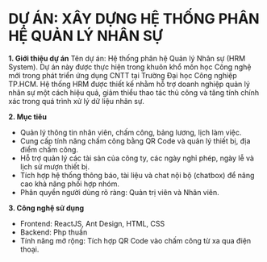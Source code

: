 # DỰ ÁN: XÂY DỰNG HỆ THỐNG PHÂN HỆ QUẢN LÝ NHÂN SỰ

**1. Giới thiệu dự án**
Tên dự án: Hệ thống phân hệ Quản lý Nhân sự (HRM System).
Dự án này được thực hiện trong khuôn khổ môn học Công nghệ mới trong phát triển ứng dụng CNTT tại Trường Đại học Công nghiệp TP.HCM. Hệ thống HRM được thiết kế nhằm hỗ trợ doanh nghiệp quản lý nhân sự một cách hiệu quả, giảm thiểu thao tác thủ công và tăng tính chính xác trong quá trình xử lý dữ liệu nhân sự.

**2. Mục tiêu**
+ Quản lý thông tin nhân viên, chấm công, bảng lương, lịch làm việc.
+ Cung cấp tính năng chấm công bằng QR Code và quản lý thiết bị, địa điểm chấm công.
+ Hỗ trợ quản lý các tài sản của công ty, các ngày nghỉ phép, ngày lễ và lịch sử mượn thiết bị.
+ Tích hợp hệ thống thông báo, tài liệu và chat nội bộ (chatbox) để nâng cao khả năng phối hợp nhóm.
+ Phân quyền người dùng rõ ràng: Quản trị viên và Nhân viên.

**3. Công nghệ sử dụng**
+ Frontend: ReactJS, Ant Design, HTML, CSS
+ Backend: Php thuần
+ Tính năng mở rộng: Tích hợp QR Code vào chấm công từ xa qua điện thoại.
